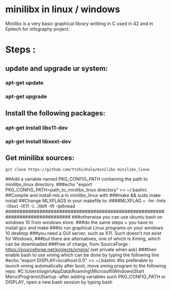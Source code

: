 # minilibx in linux / windows
Minilibx is a very basic graphical library writting in C used in 42
and in Epitech for infography project.
# Steps :
## update and upgrade ur system:
### apt-get update
### apt-get upgrade
## Install the following packages:
### apt-get install libx11-dev
### apt-get install libxext-dev
## Get minilibx sources:
```
git clone https://github.com/ttshivhula/minilibx minilibx_linux
```
##Add a variable named PKG_CONFIG_PATH containing the path to minilibx_linux directory.
###echo "export PKG_CONFIG_PATH=path_to_minilibx_linux directory" >> ~/.bashrc
##Compile and install mlx.a in minilibx_linux with
###make && sudo make install
##Change MLXFLAGS in your makefile to:
####MLXFLAG = -lm -lmlx -lXext -lX11 -L ./libft -lft -lpthread
###############################################################################
###otherwise you can use ubuntu bash on windows 10 from windows store:
###do the same steps + you have to install gcc and make
###to run graphical Linux programs on your windows 10 desktop
###you need a GUI server, such as X11. Such doesn’t not exist for Windows,
###but there are alternatives, one of which is Xming, which can be downloaded
###free of charge, from SourceForge : https://sourceforge.net/projects/xming/ (set private when ask)
###then enable bash to use xming which can be done by typing the following line
#echo "export DISPLAY=localhost:0.0" >> ~/.bashrc
#its preferable to launch xming automatically after boot, move xming program to the following repo:
#C:\Users\login\AppData\Roaming\Microsoft\Windows\Start Menu\Programs\Startup
-after adding variables such PKG_CONFIG_PATH or DISPLAY, open a new bash session by typing bash
